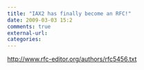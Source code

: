 ```yaml
---
title: "IAX2 has finally become an RFC!"
date: 2009-03-03 15:2
comments: true
external-url:
categories:
---
```

<http://www.rfc-editor.org/authors/rfc5456.txt>
